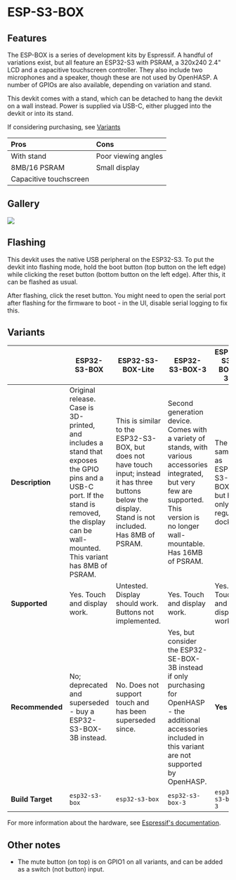 # ESP-S3-BOX

## Features

The ESP-BOX is a series of development kits by Espressif. A handful of variations exist, but all feature an ESP32-S3 with PSRAM, a 320x240 2.4" LCD and a capacitive touchscreen controller. They also include two microphones and a speaker, though these are not used by OpenHASP. A number of GPIOs are also available, depending on variation and stand.

This devkit comes with a stand, which can be detached to hang the devkit on a wall instead. Power is supplied via USB-C, either plugged into the devkit or into its stand.

If considering purchasing, see [Variants](#variants)

| Pros                   | Cons
|:-----                  |:----
| With stand             | Poor viewing angles
| 8MB/16 PSRAM           | Small display
| Capacitive touchscreen |

## Gallery

<div class="row justify-content-center">
    <a href="../images/esp_box.jpg" data-toggle="lightbox" data-gallery="example-gallery" class="col-sm-4" data-title="ESP-BOX" data-footer="ESP-BOX in operation showing time, environmental data and controlling a light.">
        <img src="../images/esp_box.jpg" class="img-fluid">
    </a>
</div>

## Flashing
This devkit uses the native USB peripheral on the ESP32-S3. To put the devkit into flashing mode, hold the boot button (top button on the left edge) while clicking the reset button (bottom button on the left edge). After this, it can be flashed as usual. 

After flashing, click the reset button. You might need to open the serial port after flashing for the firmware to boot - in the UI, disable serial logging to fix this. <!-- Revisit after 0.7 is released. It seems to not be necessary on newer RC builds but I'd like someone else to verify if possible. -->

## Variants

|                  | **ESP32-S3-BOX**                                                                                                                                                                                 | **ESP32-S3-BOX-Lite**                                                                                                                                        | **ESP32-S3-BOX-3**                                                                                                                                                                      | **ESP32-S3-BOX-3B**                                      |
|------------------|--------------------------------------------------------------------------------------------------------------------------------------------------------------------------------------------------|--------------------------------------------------------------------------------------------------------------------------------------------------------------|-----------------------------------------------------------------------------------------------------------------------------------------------------------------------------------------|----------------------------------------------------------|
| **Description**  | Original release. Case is 3D-printed, and includes a stand that exposes the GPIO pins and a USB-C port. If the stand is removed, the display can be wall-mounted. This variant has 8MB of PSRAM. | This is similar to the ESP32-S3-BOX, but does not have touch input; instead it has three buttons below the display. Stand is not included. Has 8MB of PSRAM. | Second generation device. Comes with a variety of stands, with various accessories integrated, but very few are supported. This version is no longer wall-mountable. Has 16MB of PSRAM. | The same as ESP32-S3-BOX-3, but has only a regular dock. |
| **Supported**    | Yes. Touch and display work.                                                                                                                                                                     | Untested. Display should work. Buttons not implemented.                                                                                                      | Yes. Touch and display work.                                                                                                                                                            | Yes. Touch and display work.                             |
| **Recommended**  | No; deprecated and superseded - buy a ESP32-S3-BOX-3B instead.                                                                                                                                   | No. Does not support touch and has been superseded since.                                                                                                    | Yes, but consider the ESP32-SE-BOX-3B instead if only purchasing for OpenHASP - the additional accessories included in this variant are not supported by OpenHASP.                      | **Yes**                                                  |
| **Build Target** | `esp32-s3-box`                                                                                                                                                                                   | `esp32-s3-box`                                                                                                                                               | `esp32-s3-box-3`                                                                                                                                                                        | `esp32-s3-box-3`                                         |

For more information about the hardware, see [Espressif's documentation](https://github.com/espressif/esp-box).

## Other notes
- The mute button (on top) is on GPIO1 on all variants, and can be added as a switch (not button) input.